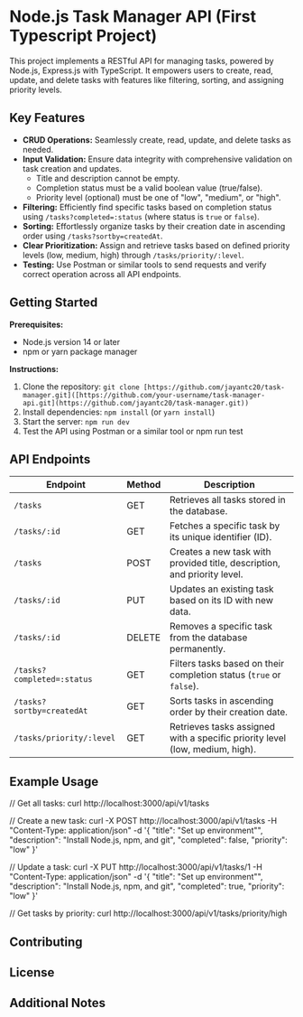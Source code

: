 # Node.js Task Manager API (First Typescript Project)

This project implements a RESTful API for managing tasks, powered by Node.js, Express.js with TypeScript. It empowers users to create, read, update, and delete tasks with features like filtering, sorting, and assigning priority levels.

## Key Features

* **CRUD Operations:** Seamlessly create, read, update, and delete tasks as needed.
* **Input Validation:** Ensure data integrity with comprehensive validation on task creation and updates.
    * Title and description cannot be empty.
    * Completion status must be a valid boolean value (true/false).
    * Priority level (optional) must be one of "low", "medium", or "high".
* **Filtering:** Efficiently find specific tasks based on completion status using `/tasks?completed=:status` (where status is `true` or `false`).
* **Sorting:** Effortlessly organize tasks by their creation date in ascending order using `/tasks?sortby=createdAt`.
* **Clear Prioritization:** Assign and retrieve tasks based on defined priority levels (low, medium, high) through `/tasks/priority/:level`.
* **Testing:** Use Postman or similar tools to send requests and verify correct operation across all API endpoints.

## Getting Started

**Prerequisites:**

- Node.js version 14 or later
- npm or yarn package manager

**Instructions:**

1. Clone the repository: `git clone [https://github.com/jayantc20/task-manager.git]([https://github.com/your-username/task-manager-api.git](https://github.com/jayantc20/task-manager.git))`
2. Install dependencies: `npm install` (or `yarn install`)
4. Start the server: `npm run dev`
5. Test the API using Postman or a similar tool or npm run test

## API Endpoints

| Endpoint              | Method | Description                                              |
|-----------------------|--------|----------------------------------------------------------|
| `/tasks`             | GET    | Retrieves all tasks stored in the database.                |
| `/tasks/:id`          | GET    | Fetches a specific task by its unique identifier (ID).      |
| `/tasks`             | POST   | Creates a new task with provided title, description, and priority level. |
| `/tasks/:id`          | PUT    | Updates an existing task based on its ID with new data.    |
| `/tasks/:id`          | DELETE | Removes a specific task from the database permanently.     |
| `/tasks?completed=:status` | GET    | Filters tasks based on their completion status (`true` or `false`). |
| `/tasks?sortby=createdAt` | GET    | Sorts tasks in ascending order by their creation date.      |
| `/tasks/priority/:level` | GET    | Retrieves tasks assigned with a specific priority level (low, medium, high). |

## Example Usage

// Get all tasks:
curl http://localhost:3000/api/v1/tasks

// Create a new task:
curl -X POST http://localhost:3000/api/v1/tasks -H "Content-Type: application/json" -d '{ "title": "Set up environment"", "description": "Install Node.js, npm, and git", "completed": false, "priority": "low" }'

// Update a task:
curl -X PUT http://localhost:3000/api/v1/tasks/1 -H "Content-Type: application/json" -d '{ "title": "Set up environment"", "description": "Install Node.js, npm, and git", "completed": true, "priority": "low" }'

// Get tasks by priority:
curl http://localhost:3000/api/v1/tasks/priority/high

## Contributing

## License

## Additional Notes

